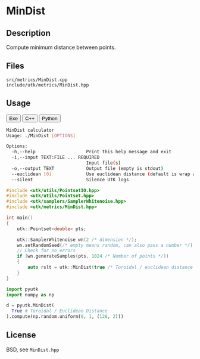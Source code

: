 # MinDist

## Description

Compute minimum distance between points. 

## Files

```
src/metrics/MinDist.cpp  
include/utk/metrics/MinDist.hpp
```

## Usage

<button class="tablink exebutton" onclick="openCode('exe', this)" markdown="1">Exe</button> 
<button class="tablink cppbutton" onclick="openCode('cpp', this)" markdown="1">C++</button> 
<button class="tablink pybutton" onclick="openCode('py', this)" markdown="1">Python</button> 
<br/>
  

<div class="exe tabcontent">

```bash
MinDist calculator
Usage: ./MinDist [OPTIONS]

Options:
  -h,--help                   Print this help message and exit
  -i,--input TEXT:FILE ... REQUIRED
                              Input file(s)
  -o,--output TEXT            Output file (empty is stdout)
  --euclidean [0]             Use euclidean distance (default is wrap around)
  --silent                    Silence UTK logs
```

</div>

<div class="cpp tabcontent">

```  cpp
#include <utk/utils/PointsetIO.hpp>
#include <utk/utils/Pointset.hpp>
#include <utk/samplers/SamplerWhitenoise.hpp>
#include <utk/metrics/MinDist.hpp>

int main()
{
    utk::Pointset<double> pts;

    utk::SamplerWhitenoise wn(2 /* dimension */);
    wn.setRandomSeed(/* empty means random, can also pass a number */);
    // Check for no errors
    if (wn.generateSamples(pts, 1024 /* Number of points */))
    {
        auto rslt = utk::MinDist(true /* Toroidal / euclidean distance */).compute(pts);
    }
}
```  

</div>

<div class="py tabcontent">

``` python
import pyutk
import numpy as np

d = pyutk.MinDist(
  True # Toroidal / Euclidean Distance
).compute(np.random.uniform(0, 1, (128, 2)))
```  

</div>

## License

BSD, see `MinDist.hpp`